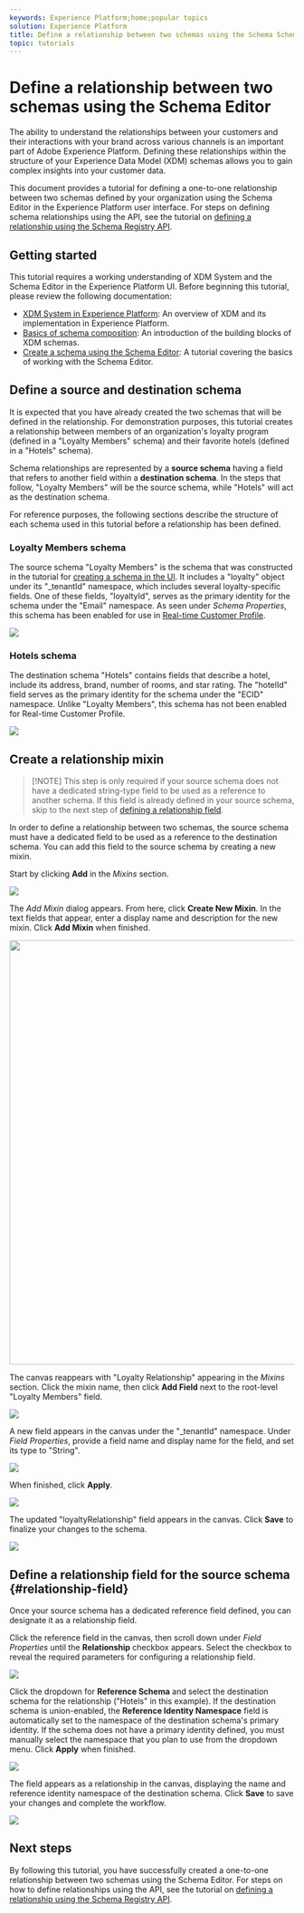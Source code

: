 ```yaml
---
keywords: Experience Platform;home;popular topics
solution: Experience Platform
title: Define a relationship between two schemas using the Schema Schema Editor
topic: tutorials
---
```


# Define a relationship between two schemas using the Schema Editor

The ability to understand the relationships between your customers and their interactions with your brand across various channels is an important part of Adobe Experience Platform. Defining these relationships within the structure of your Experience Data Model (XDM) schemas allows you to gain complex insights into your customer data.

This document provides a tutorial for defining a one-to-one relationship between two schemas defined by your organization using the Schema Editor in the Experience Platform user interface. For steps on defining schema relationships using the API, see the tutorial on [defining a relationship using the Schema Registry API](./-api.md).

## Getting started

This tutorial requires a working understanding of XDM System and the Schema Editor in the Experience Platform UI. Before beginning this tutorial, please review the following documentation:

* [XDM System in Experience Platform](../home.md): An overview of XDM and its implementation in Experience Platform.
* [Basics of schema composition](../schema/composition.md): An introduction of the building blocks of XDM schemas.
* [Create a schema using the Schema Editor](create-schema-ui.md): A tutorial covering the basics of working with the Schema Editor.

## Define a source and destination schema

It is expected that you have already created the two schemas that will be defined in the relationship. For demonstration purposes, this tutorial creates a relationship between members of an organization's loyalty program (defined in a "Loyalty Members" schema) and their favorite hotels (defined in a "Hotels" schema).

Schema relationships are represented by a **source schema** having a field that refers to another field within a **destination schema**. In the steps that follow, "Loyalty Members" will be the source schema, while "Hotels" will act as the destination schema.

For reference purposes, the following sections describe the structure of each schema used in this tutorial before a relationship has been defined.

### Loyalty Members schema

The source schema "Loyalty Members" is the schema that was constructed in the tutorial for [creating a schema in the UI](create-schema-ui.md). It includes a "loyalty" object under its "\_tenantId" namespace, which includes several loyalty-specific fields. One of these fields, "loyaltyId", serves as the primary identity for the schema under the "Email" namespace. As seen under _Schema Properties_, this schema has been enabled for use in [Real-time Customer Profile](../../profile/home.md).

![](../images/tutorials/relationship/loyalty-members.png)

### Hotels schema

The destination schema "Hotels" contains fields that describe a hotel, include its address, brand, number of rooms, and star rating. The "hotelId" field serves as the primary identity for the schema under the "ECID" namespace. Unlike "Loyalty Members", this schema has not been enabled for Real-time Customer Profile.

![](../images/tutorials/relationship/hotels.png)

## Create a relationship mixin

>[!NOTE] This step is only required if your source schema does not have a dedicated string-type field to be used as a reference to another schema. If this field is already defined in your source schema, skip to the next step of [defining a relationship field](#relationship-field).

In order to define a relationship between two schemas, the source schema must have a dedicated field to be used as a reference to the destination schema. You can add this field to the source schema by creating a new mixin.

Start by clicking **Add** in the _Mixins_ section.

![](../images/tutorials/relationship/loyalty-add-mixin.png)

The _Add Mixin_ dialog appears. From here, click **Create New Mixin**. In the text fields that appear, enter a display name and description for the new mixin. Click **Add Mixin** when finished.

<img src="../images/tutorials/relationship/loyalty-create-new-mixin.png" width=750><br>

The canvas reappears with "Loyalty Relationship" appearing in the _Mixins_ section. Click the mixin name, then click **Add Field** next to the root-level "Loyalty Members" field.

![](../images/tutorials/relationship/loyalty-add-field.png)

A new field appears in the canvas under the "\_tenantId" namespace. Under _Field Properties_, provide a field name and display name for the field, and set its type to "String".

![](../images/tutorials/relationship/relationship-field-details.png)

When finished, click **Apply**.

![](../images/tutorials/relationship/relationship-field-apply.png)

The updated "loyaltyRelationship" field appears in the canvas. Click **Save** to finalize your changes to the schema.

![](../images/tutorials/relationship/relationship-field-save.png)

## Define a relationship field for the source schema {#relationship-field}

Once your source schema has a dedicated reference field defined, you can designate it as a relationship field.

Click the reference field in the canvas, then scroll down under _Field Properties_ until the **Relationship** checkbox appears. Select the checkbox to reveal the required parameters for configuring a relationship field.

![](../images/tutorials/relationship/relationship-checkbox.png)

Click the dropdown for **Reference Schema** and select the destination schema for the relationship ("Hotels" in this example). If the destination schema is union-enabled, the **Reference Identity Namespace** field is automatically set to the namespace of the destination schema's primary identity. If the schema does not have a primary identity defined, you must manually select the namespace that you plan to use from the dropdown menu. Click **Apply** when finished.

![](../images/tutorials/relationship/reference-schema-id-namespace.png)

The field appears as a relationship in the canvas, displaying the name and reference identity namespace of the destination schema. Click **Save** to save your changes and complete the workflow.

![](../images/tutorials/relationship/relationship-save.png)

## Next steps

By following this tutorial, you have successfully created a one-to-one relationship between two schemas using the Schema Editor. For steps on how to define relationships using the API, see the tutorial on [defining a relationship using the Schema Registry API](relationship-api.md).